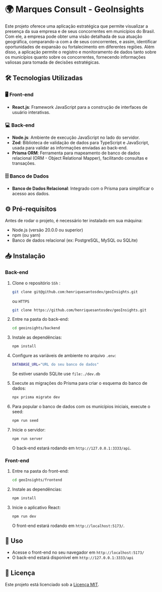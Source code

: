 # 🌍 Marques Consult - GeoInsights

Este projeto oferece uma aplicação estratégica que permite visualizar a presença da sua empresa e de seus concorrentes em municípios do Brasil. Com ele, a empresa pode obter uma visão detalhada de sua atuação geográfica, comparando-a com a de seus concorrentes, e assim, identificar oportunidades de expansão ou fortalecimento em diferentes regiões. Além disso, a aplicação permite o registro e monitoramento de dados tanto sobre os municípios quanto sobre os concorrentes, fornecendo informações valiosas para tomada de decisões estratégicas.

## 🛠️ Tecnologias Utilizadas

### 🖥️ Front-end
- **React.js**: Framework JavaScript para a construção de interfaces de usuário interativas.

### 💻 Back-end
- **Node.js**: Ambiente de execução JavaScript no lado do servidor.
- **Zod**: Biblioteca de validação de dados para TypeScript e JavaScript, usada para validar as informações enviadas ao back-end.
- **Prisma ORM**: Ferramenta para mapeamento de banco de dados relacional (ORM - Object Relational Mapper), facilitando consultas e transações.

### 🗄️ Banco de Dados
- **Banco de Dados Relacional**: Integrado com o Prisma para simplificar o acesso aos dados.

## ⚙️ Pré-requisitos

Antes de rodar o projeto, é necessário ter instalado em sua máquina:

- Node.js (versão 20.0.0 ou superior)
- npm (ou yarn)
- Banco de dados relacional (ex: PostgreSQL, MySQL ou SQLite)

## 📥 Instalação

### Back-end

1. Clone o repositório `SSh` :
   ```bash
   git clone git@github.com:henriquesantosdev/geoInsights.git
   ```
   ou `HTTPS`
   ```bash
   git clone https://github.com/henriquesantosdev/geoInsights.git
   ```

2. Entre na pasta do back-end:
   ```bash
   cd geoinsights/backend
   ```

3. Instale as dependências:
   ```bash
   npm install
   ```

4. Configure as variáveis de ambiente no arquivo `.env`:
   ```bash
   DATABASE_URL="URL do seu banco de dados"
   ```
   Se estiver usando SQLite use `file:./dev.db`

5. Execute as migrações do Prisma para criar o esquema do banco de dados:
   ```bash
   npx prisma migrate dev
   ```

6. Para popular o banco de dados com os municípios iniciais, execute o seed:
   ```bash
   npm run seed
   ```

7. Inicie o servidor:
   ```bash
   npm run server
   ```

   O back-end estará rodando em `http://127.0.0.1:3333/api`.

### Front-end

1. Entre na pasta do front-end:
   ```bash
   cd geoInsights/frontend
   ```

2. Instale as dependências:
   ```bash
   npm install
   ```

3. Inicie o aplicativo React:
   ```bash
   npm run dev
   ```

   O front-end estará rodando em `http://localhost:5173/`.

## 🚀 Uso

- Acesse o front-end no seu navegador em `http://localhost:5173/`
- O back-end estará disponível em `http://127.0.0.1:3333/api`

## 📄 Licença

Este projeto está licenciado sob a [Licença MIT](https://opensource.org/licenses/MIT).